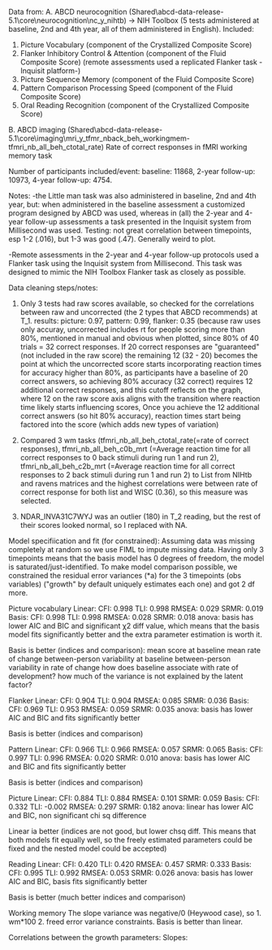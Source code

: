 Data from: 
A. ABCD neurocognition (Shared\abcd-data-release-5.1\core\neurocognition\nc_y_nihtb) -> NIH Toolbox (5 tests administered at baseline, 2nd and 4th year, all of them administered in English). Included: 
1. Picture Vocabulary (component of the Crystallized Composite Score)
2. Flanker Inhibitory Control & Attention (component of the Fluid Composite Score) (remote assessments used a replicated Flanker task -Inquisit platform-)
3. Picture Sequence Memory (component of the Fluid Composite Score)
4. Pattern Comparison Processing Speed (component of the Fluid Composite Score)
5. Oral Reading Recognition (component of the Crystallized Composite Score)

B. ABCD imaging (Shared\abcd-data-release-5.1\core\imaging\mri_y_tfmr_nback_beh_workingmem- tfmri_nb_all_beh_ctotal_rate)
Rate of correct responses in fMRI working memory task 


Number of participants included/event: baseline: 11868, 2-year follow-up:	10973, 4-year follow-up: 4754.


Notes:
-the Little man task was also administered in baseline, 2nd and 4th year, but: when administered in the baseline assessment a customized program designed by ABCD was used, whereas in (all) the 2-year and 4-year follow-up assessments a task presented in the Inquisit system from Millisecond was used. Testing: not great correlation between timepoints, esp 1-2 (.016), but 1-3 was good (.47). Generally weird to plot.

-Remote assessments in the 2-year and 4-year follow-up protocols used a Flanker task using the Inquisit system from Millisecond. This task was designed to mimic the NIH Toolbox Flanker task as closely as possible.


Data cleaning steps/notes:
1. Only 3 tests had raw scores available, so checked for the correlations between raw and uncorrected (the 2 types that ABCD recommends) at T_1.
results: picture: 0.97, pattern: 0.99, flanker: 0.35 (because raw uses only accuray, uncorrected includes rt for people scoring more than 80%, mentioned in manual and obvious when plotted, since 80% of 40 trials = 32 correct responses.
If 20 correct responses are "guaranteed" (not included in the raw score) the remaining 12 (32 - 20) becomes the point at which the uncorrected score starts incorporating reaction times for accuracy higher than 80%, as participants have a baseline of 20 correct answers, so achieving 80% accuracy (32 correct) requires 12 additional correct responses, and this cutoff reflects on the graph, where 12 on the raw score axis aligns with the transition where reaction time likely starts influencing scores, Once you achieve the 12 additional correct answers (so hit 80% accuracy), reaction times start being factored into the score (which adds new types of variation)

2. Compared 3 wm tasks (tfmri_nb_all_beh_ctotal_rate(=rate of correct responses), tfmri_nb_all_beh_c0b_mrt (=Average reaction time for all correct responses to 0 back stimuli during run 1 and run 2), tfmri_nb_all_beh_c2b_mrt (=Average reaction time for all correct responses to 2 back stimuli during run 1 and run 2) to List from NIHtb and ravens matrices and the highest correlations were between rate of correct response for both list and WISC (0.36), so this measure was selected.
3. NDAR_INVA31C7WYJ was an outlier (180) in T_2 reading, but the rest of their scores looked normal, so I replaced with NA. 


Model specifiication and fit (for constrained):
Assuming data was missing completely at random so we use FIML to impute missing data.
Having only 3 timepoints means that the basis model has 0 degrees of freedom, the model is saturated/just-identified. To make model comparison possible, we constrained the residual error variances (*a) for the 3 timepoints (obs variables) ("growth" by default uniquely estimates each one) and got 2 df more. 

Picture vocabulary 
Linear: CFI: 0.998  TLI: 0.998   RMSEA: 0.029   SRMR: 0.019
Basis: CFI: 0.998  TLI: 0.998   RMSEA: 0.028   SRMR: 0.018
anova: basis has lower AIC and BIC and significant χ2 diff value, which means that the basis model fits significantly better and the extra parameter estimation is worth it.

Basis is better (indices and comparison): mean score at baseline 
mean rate of change 
between-person variability at baseline 
between-person variability in rate of change 
how does baseline associate with rate of development?
how much of the variance is not explained by the latent factor?

Flanker 
Linear: CFI: 0.904  TLI: 0.904   RMSEA: 0.085   SRMR: 0.036
Basis: CFI: 0.969  TLI: 0.953   RMSEA: 0.059   SRMR: 0.035
anova: basis has lower AIC and BIC and fits significantly better 

Basis is better (indices and comparison) 

Pattern
Linear: CFI: 0.966  TLI: 0.966   RMSEA: 0.057   SRMR: 0.065
Basis: CFI: 0.997  TLI: 0.996   RMSEA: 0.020   SRMR: 0.010
anova: basis has lower AIC and BIC and fits significantly better 

Basis is better (indices and comparison)

Picture
Linear: CFI: 0.884  TLI: 0.884   RMSEA: 0.101   SRMR: 0.059
Basis: CFI: 0.332  TLI: -0.002   RMSEA: 0.297   SRMR: 0.182
anova: linear has lower AIC and BIC, non significant chi sq difference  

Linear ia better (indices are not good, but lower chsq diff. This means that both models fit equally well, so the freely estimated parameters could be fixed and the nested model could be accepted) 

Reading 
Linear: CFI: 0.420  TLI: 0.420   RMSEA: 0.457   SRMR: 0.333
Basis: CFI: 0.995  TLI: 0.992   RMSEA: 0.053   SRMR: 0.026
anova: basis has lower AIC and BIC, basis fits significantly better

Basis is better (much better indices and comparison)

Working memory
The slope variance was negative/0 (Heywood case), so 1. wm*100 2. freed error variance constraints.
Basis is better than linear. 

Correlations between the growth parameters:
Slopes: 
